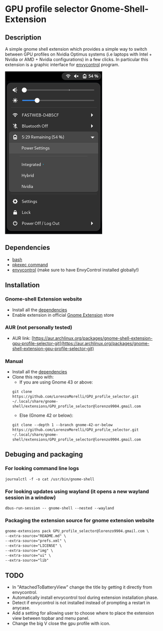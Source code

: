# GPU profile selector Gnome-Shell-Extension

## Description
A simple gnome shell extension which provides a simple way to switch between GPU profiles on Nvidia Optimus systems (i.e laptops with Intel + Nvidia or AMD + Nvidia configurations) in a few clicks.
In particular this extension is a graphic interface for [envycontrol](https://github.com/geminis3/envycontrol) program.

![screenshot example](./img/extension_screenshot.png)


## Dependencies
- [bash](https://www.gnu.org/software/bash/)
- [pkexec command](https://command-not-found.com/pkexec)
- [envycontrol](https://github.com/geminis3/envycontrol) (make sure to have EnvyControl installed globally!)


## Installation

### Gnome-shell Extension website
- Install all the [dependencies](#Dependencies)
- Enable extension in official [Gnome Extension](https://extensions.gnome.org/extension/5009/gpu-profile-selector/) store

### AUR (not personally tested)
- AUR link: [https://aur.archlinux.org/packages/gnome-shell-extension-gpu-profile-selector-git](https://aur.archlinux.org/packages/gnome-shell-extension-gpu-profile-selector-git)

### Manual
- Install all the [dependencies](#Dependencies)
- Clone this repo with:
  - If you are using Gnome 43 or above:
  ```
  git clone https://github.com/LorenzoMorelli/GPU_profile_selector.git ~/.local/share/gnome-shell/extensions/GPU_profile_selector@lorenzo9904.gmail.com
  ```
  - Else (Gnome 42 or below):
  ```
  git clone --depth 1 --branch gnome-42-or-below https://github.com/LorenzoMorelli/GPU_profile_selector.git ~/.local/share/gnome-shell/extensions/GPU_profile_selector@lorenzo9904.gmail.com
  ```

## Debuging and packaging

### For looking command line logs
```
journalctl -f -o cat /usr/bin/gnome-shell
```

### For looking updates using wayland (it opens a new wayland session in a window)
```
dbus-run-session -- gnome-shell --nested --wayland
```

### Packaging the extension source for gnome extension website
```
gnome-extensions pack GPU_profile_selector@lorenzo9904.gmail.com \
--extra-source="README.md" \
--extra-source="prefs.xml" \
--extra-source="LICENSE" \
--extra-source="img" \
--extra-source="ui" \
--extra-source="lib"
```

## TODO
- In "AttachedToBatteryView" change the title by getting it directly from envycontrol.
- Automatically install envycontrol tool during extension installation phase.
- Detect if envycontrol is not installed instead of prompting a restart in anycase.
- Add a setting for allowing user to choose where to place the extension view between topbar and menu panel.
- Change the big V close the gpu profile with icon.
